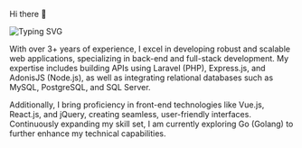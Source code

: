 Hi there 👋 

![Typing SVG](https://readme-typing-svg.demolab.com?font=Fira+Code&weight=100&size=15&duration=2500&pause=1000&color=FF8787&vCenter=true&width=435&lines=I'm+a+Web+Developer;I'm+a+Back+End+Developer;I'm+a+Software+Developer;)

With over 3+ years of experience, I excel in developing robust and scalable web applications, specializing in back-end and full-stack development. My expertise includes building APIs using Laravel (PHP), Express.js, and AdonisJS (Node.js), as well as integrating relational databases such as MySQL, PostgreSQL, and SQL Server. 

Additionally, I bring proficiency in front-end technologies like Vue.js, React.js, and jQuery, creating seamless, user-friendly interfaces. Continuously expanding my skill set, I am currently exploring Go (Golang) to further enhance my technical capabilities.
